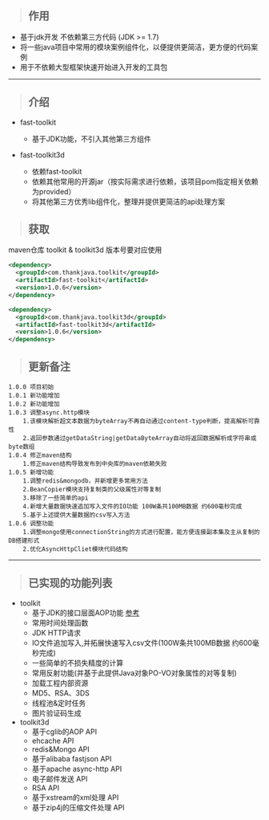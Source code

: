 > ## 作用
- 基于jdk开发 不依赖第三方代码 (JDK >= 1.7)
- 将一些java项目中常用的模块案例组件化，以便提供更简洁，更方便的代码案例
- 用于不依赖大型框架快速开始进入开发的工具包

---
> ## 介绍
- fast-toolkit
    - 基于JDK功能，不引入其他第三方组件

- fast-toolkit3d
    - 依赖fast-toolkit
    - 依赖其他常用的开源jar（按实际需求进行依赖，该项目pom指定相关依赖为provided）
    - 将其他第三方优秀lib组件化，整理并提供更简洁的api处理方案

> ## 获取
maven仓库
    toolkit & toolkit3d 版本号要对应使用
```xml
<dependency>
  <groupId>com.thankjava.toolkit</groupId>
  <artifactId>fast-toolkit</artifactId>
  <version>1.0.6</version>
</dependency>
```
```xml
<dependency>
  <groupId>com.thankjava.toolkit3d</groupId>
  <artifactId>fast-toolkit3d</artifactId>
  <version>1.0.6</version>
</dependency>
```

> ## 更新备注
```
1.0.0 项目初始
1.0.1 新功能增加
1.0.2 新功能增加
1.0.3 调整async.http模块
    1.该模块解析超文本数据为byteArray不再自动通过content-type判断，提高解析可靠性
    2.返回参数通过getDataString|getDataByteArray自动将返回数据解析成字符串或byte数组
1.0.4 修正maven结构
    1.修正maven结构导致发布到中央库的maven依赖失败
1.0.5 新增功能
    1.调整redis&mongodb，并新增更多常用方法
    2.BeanCopier模块支持复制类的父级属性对等复制
    3.移除了一些简单的api
    4.新增大量数据快速追加写入文件的IO功能 100W条共100MB数据 约600毫秒完成
    5.基于上述提供大量数据的csv写入方法
1.0.6 调整功能
    1.调整mongo使用connectionString的方式进行配置，能方便连接副本集及主从复制的DB搭建形式
    2.优化AsyncHttpCliet模块代码结构
```
---
> ## 已实现的功能列表

- toolkit
  - 基于JDK的接口层面AOP功能 [参考](https://www.thankjava.com/java/ef0d959aada9993d0d1469411f6086ec)
  - 常用时间处理函数
  - JDK HTTP请求
  - IO文件追加写入,并拓展快速写入csv文件(100W条共100MB数据 约600毫秒完成)
  - 一些简单的不损失精度的计算
  - 常用反射功能(并基于此提供Java对象PO-VO对象属性的对等复制)
  - 加载工程内部资源
  - MD5、RSA、3DS
  - 线程池&定时任务
  - 图片验证码生成
- toolkit3d
  - 基于cglib的AOP API
  - ehcache API
  - redis&Mongo API
  - 基于alibaba fastjson API
  - 基于apache async-http API
  - 电子邮件发送 API
  - RSA API
  - 基于xstream的xml处理 API
  - 基于zip4j的压缩文件处理 API
